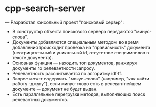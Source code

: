 # cpp-search-server

— Разработал консольный проект "поисковый сервер":
* В конструктор объекта поискового сервера передаются "минус-слова".
* Документы добавляются специальным методом, во время добавления происходит проверка на "правильность" документа (неотрицательный и уникальный id, отсутствие спецсимволов в тексте документа).
* Основная функция — находить топ документов, ранжируя документы по релевантности запросу.
* Релевантность рассчитывается по алгоритму idf-tf.
* Запрос может содержать "минус-слова" (например, "как найти работу -джуну"), если минус-слово есть в релевантнейшем документе — документ не будет выдан.
* Есть параллельные перегрузки методов, выполняющих поиск релевантных документов.
